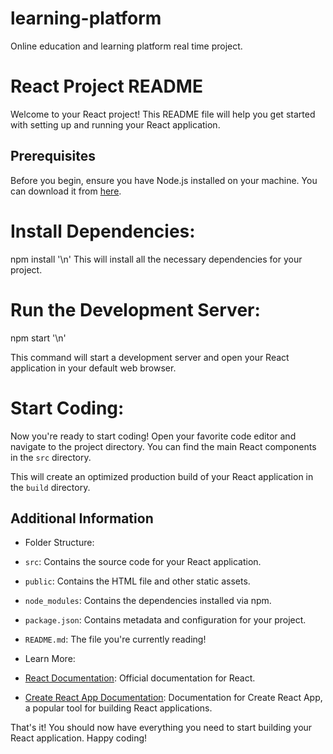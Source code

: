 # learning-platform
Online education and learning platform real time project.

# React Project README

Welcome to your React project! This README file will help you get started with setting up and running your React application.

## Prerequisites
Before you begin, ensure you have Node.js installed on your machine. You can download it from [here](https://nodejs.org/).


# Install Dependencies:
npm install '\n'
This will install all the necessary dependencies for your project.

# Run the Development Server:
npm start '\n'

This command will start a development server and open your React application in your default web browser.

# Start Coding:
Now you're ready to start coding! Open your favorite code editor and navigate to the project directory. You can find the main React components in the `src` directory.

This will create an optimized production build of your React application in the `build` directory.

## Additional Information
- Folder Structure:
- `src`: Contains the source code for your React application.
- `public`: Contains the HTML file and other static assets.
- `node_modules`: Contains the dependencies installed via npm.
- `package.json`: Contains metadata and configuration for your project.
- `README.md`: The file you're currently reading!

- Learn More:
- [React Documentation](https://reactjs.org/docs/getting-started.html): Official documentation for React.
- [Create React App Documentation](https://create-react-app.dev/docs/getting-started/): Documentation for Create React App, a popular tool for building React applications.

That's it! You should now have everything you need to start building your React application. Happy coding!
